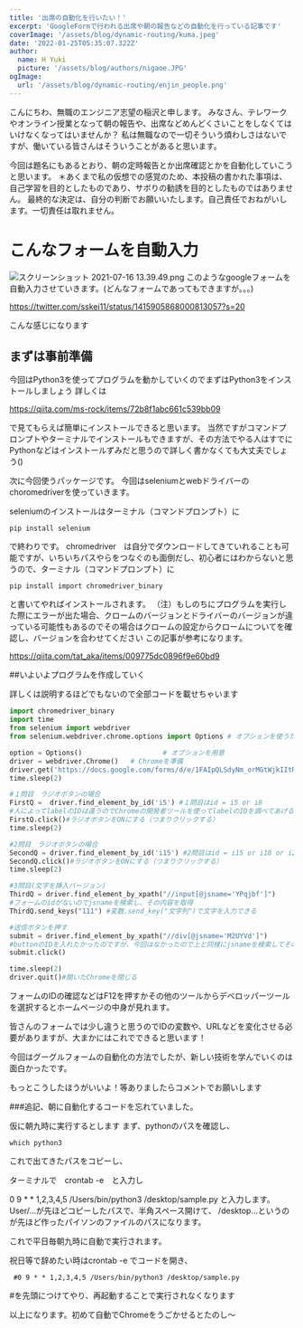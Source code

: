 ```yaml
---
title: '出席の自動化を行いたい！'
excerpt: 'GoogleFormで行われる出席や朝の報告などの自動化を行っている記事です'
coverImage: '/assets/blog/dynamic-routing/kuma.jpeg'
date: '2022-01-25T05:35:07.322Z'
author:
  name: H Yuki 
  picture: '/assets/blog/authors/nigaoe.JPG'
ogImage:
  url: '/assets/blog/dynamic-routing/enjin_people.png'
---
```


こんにちわ、無職のエンジニア志望の稲沢と申します。
みなさん、テレワークやオンライン授業となって朝の報告や、出席などめんどくさいことをしなくてはいけなくなってはいませんか？
私は無職なので一切そういう煩わしさはないですが、働いている皆さんはそういうことがあると思います。

今回は題名にもあるとおり、朝の定時報告とか出席確認とかを自動化していこうと思います。
＊あくまで私の仮想での感覚のため、本投稿の書かれた事項は、自己学習を目的としたものであり、サボりの勧誘を目的としたものではありません。 最終的な決定は、自分の判断でお願いいたします。自己責任でおねがいします。一切責任は取れません。

# こんなフォームを自動入力
![スクリーンショット 2021-07-16 13.39.49.png](https://qiita-image-store.s3.ap-northeast-1.amazonaws.com/0/764631/e74ae19c-40a4-db74-2e25-bae77c6b4010.png)
このようなgoogleフォームを自動入力させていきます。(どんなフォームであってもできますが。。。)

https://twitter.com/sskei11/status/1415905868000813057?s=20

こんな感じになります

## まずは事前準備

今回はPython3を使ってプログラムを動かしていくのでまずはPython3をインストールしましょう
詳しくは

https://qiita.com/ms-rock/items/72b8f1abc661c539bb09


で見てもらえば簡単にインストールできると思います。
当然ですがコマンドプロンプトやターミナルでインストールもできますが、その方法でやる人はすでにPythonなどはインストールずみだと思うので詳しく書かなくても大丈夫でしょう()

次に今回使うパッケージです。
今回はseleniumとwebドライバーのchoromedriverを使っていきます。

seleniumのインストールはターミナル（コマンドプロンプト）に

```
pip install selenium
```
で終わりです。
chromedriver　は自分でダウンロードしてきていれることも可能ですが、いちいちパスやらをつなぐのも面倒だし、初心者にはわからないと思うので、ターミナル（コマンドプロンプト）に

```
pip install import chromedriver_binary
```

と書いてやればインストールされます。
（注）もしのちにプログラムを実行した際にエラーが出た場合、クロームのバージョンとドライバーのバージョンが違っている可能性もあるのでその場合はクロームの設定からクロームについてを確認し、バージョンを合わせてください
この記事が参考になります。

https://qiita.com/tat_aka/items/009775dc0896f9e60bd9


##いよいよプログラムを作成していく

詳しくは説明するほどでもないので全部コードを載せちゃいます

```python:sample.py
import chromedriver_binary
import time
from selenium import webdriver
from selenium.webdriver.chrome.options import Options # オプションを使うために必要

option = Options()                    # オプションを用意     
driver = webdriver.Chrome()   # Chromeを準備
driver.get('https://docs.google.com/forms/d/e/1FAIpQLSdyNm_orMGtWjkIItREL9YrVaufiVrkJh9TvymnolPWfDjFzw/viewform') #ここのurlに自分のフォームを入れてあげる
time.sleep(2)

#１問目　ラジオボタンの場合
FirstQ =  driver.find_element_by_id('i5') #１問目はid = i5 or i8
#人によってlabelのIDは違うのでChromeの開発者ツールを使ってlabelのIDを調べてあげる必要があります。
FirstQ.click()#ラジオボタンをONにする（つまりクリックする）
time.sleep(2)

#2問目　ラジオボタンの場合
SecondQ = driver.find_element_by_id('i15') #2問目はid = i15 or i18 or i21 or i24 or i27 
SecondQ.click()#ラジオボタンをONにする（つまりクリックする）
time.sleep(2)

#3問目(文字を挿入バージョン)
ThirdQ = driver.find_element_by_xpath("//input[@jsname='YPqjbf']")
#フォームのidがないのでjsnameを検索し、その内容を取得
ThirdQ.send_keys("111") #変数.send_key("文字列")で文字を入力できる

#送信ボタンを押す
submit = driver.find_element_by_xpath("//div[@jsname='M2UYVd']")
#buttonのIDを入れたかったのですが、今回はなかったので上と同様にjsnameを検索してその内容を変数に入れてます
submit.click()

time.sleep(2)
driver.quit()#開いたChromeを閉じる

```
フォームのIDの確認などはF12を押すかその他のツールからデベロッパーツールを選択するとホームページの中身が見れます。

皆さんのフォームでは少し違うと思うのでIDの変数や、URLなどを変化させる必要がありますが、大まかにはこれでできると思います！


今回はグーグルフォームの自動化の方法でしたが、新しい技術を学んでいくのは面白かったです。

もっとこうしたほうがいいよ！等ありましたらコメントでお願いします

###追記、朝に自動化するコードを忘れていました。

仮に朝九時に実行するとします
まず、pythonのパスを確認し、

```
which python3
```
これで出てきたパスをコピーし、

ターミナルで　crontab -e　と入力し

0 9 * * 1,2,3,4,5 /Users/bin/python3 /desktop/sample.py
と入力します。
User/...が先ほどコピーしたパスで、半角スペース開けて、 /desktop...というのが先ほど作ったパイソンのファイルのパスになります。

これで平日毎朝九時に自動で実行されます。

祝日等で辞めたい時はcrontab -e でコードを開き、
```
 #0 9 * * 1,2,3,4,5 /Users/bin/python3 /desktop/sample.py
```

#を先頭につけてやり、再起動することで実行されなくなります

以上になります。初めて自動でChromeをうごかせるとたのし〜

